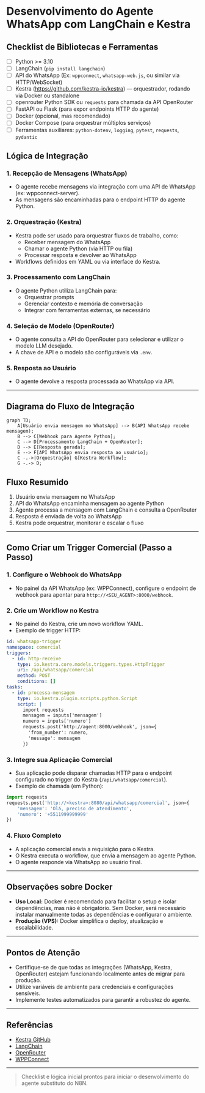 # Desenvolvimento do Agente WhatsApp com LangChain e Kestra

## Checklist de Bibliotecas e Ferramentas

- [ ] Python >= 3.10
- [ ] LangChain (`pip install langchain`)
- [ ] API do WhatsApp (Ex: `wppconnect`, `whatsapp-web.js`, ou similar via HTTP/WebSocket)
- [ ] Kestra (https://github.com/kestra-io/kestra) — orquestrador, rodando via Docker ou standalone
- [ ] openrouter Python SDK ou `requests` para chamada da API OpenRouter
- [ ] FastAPI ou Flask (para expor endpoints HTTP do agente)
- [ ] Docker (opcional, mas recomendado)
- [ ] Docker Compose (para orquestrar múltiplos serviços)
- [ ] Ferramentas auxiliares: `python-dotenv`, `logging`, `pytest`, `requests`, `pydantic`

## Lógica de Integração

### 1. Recepção de Mensagens (WhatsApp)
- O agente recebe mensagens via integração com uma API de WhatsApp (ex: wppconnect-server).
- As mensagens são encaminhadas para o endpoint HTTP do agente Python.

### 2. Orquestração (Kestra)
- Kestra pode ser usado para orquestrar fluxos de trabalho, como:
  - Receber mensagem do WhatsApp
  - Chamar o agente Python (via HTTP ou fila)
  - Processar resposta e devolver ao WhatsApp
- Workflows definidos em YAML ou via interface do Kestra.

### 3. Processamento com LangChain
- O agente Python utiliza LangChain para:
  - Orquestrar prompts
  - Gerenciar contexto e memória de conversação
  - Integrar com ferramentas externas, se necessário

### 4. Seleção de Modelo (OpenRouter)
- O agente consulta a API do OpenRouter para selecionar e utilizar o modelo LLM desejado.
- A chave de API e o modelo são configuráveis via `.env`.

### 5. Resposta ao Usuário
- O agente devolve a resposta processada ao WhatsApp via API.

---

## Diagrama do Fluxo de Integração

```mermaid
graph TD;
    A[Usuário envia mensagem no WhatsApp] --> B(API WhatsApp recebe mensagem);
    B --> C[Webhook para Agente Python];
    C --> D[Processamento LangChain + OpenRouter];
    D --> E[Resposta gerada];
    E --> F[API WhatsApp envia resposta ao usuário];
    C -.->|Orquestração| G[Kestra Workflow];
    G -.-> D;
```

## Fluxo Resumido

1. Usuário envia mensagem no WhatsApp
2. API do WhatsApp encaminha mensagem ao agente Python
3. Agente processa a mensagem com LangChain e consulta a OpenRouter
4. Resposta é enviada de volta ao WhatsApp
5. Kestra pode orquestrar, monitorar e escalar o fluxo

---

## Como Criar um Trigger Comercial (Passo a Passo)

### 1. Configure o Webhook do WhatsApp
- No painel da API WhatsApp (ex: WPPConnect), configure o endpoint de webhook para apontar para `http://<SEU_AGENT>:8000/webhook`.

### 2. Crie um Workflow no Kestra
- No painel do Kestra, crie um novo workflow YAML.
- Exemplo de trigger HTTP:

```yaml
id: whatsapp-trigger
namespace: comercial
triggers:
  - id: http-receive
    type: io.kestra.core.models.triggers.types.HttpTrigger
    uri: /api/whatsapp/comercial
    method: POST
    conditions: []
tasks:
  - id: processa-mensagem
    type: io.kestra.plugin.scripts.python.Script
    script: |
      import requests
      mensagem = inputs['mensagem']
      numero = inputs['numero']
      requests.post('http://agent:8000/webhook', json={
        'from_number': numero,
        'message': mensagem
      })
```

### 3. Integre sua Aplicação Comercial
- Sua aplicação pode disparar chamadas HTTP para o endpoint configurado no trigger do Kestra (`/api/whatsapp/comercial`).
- Exemplo de chamada (em Python):

```python
import requests
requests.post('http://<kestra>:8080/api/whatsapp/comercial', json={
    'mensagem': 'Olá, preciso de atendimento',
    'numero': '+5511999999999'
})
```

### 4. Fluxo Completo
- A aplicação comercial envia a requisição para o Kestra.
- O Kestra executa o workflow, que envia a mensagem ao agente Python.
- O agente responde via WhatsApp ao usuário final.

---

## Observações sobre Docker
- **Uso Local:** Docker é recomendado para facilitar o setup e isolar dependências, mas não é obrigatório. Sem Docker, será necessário instalar manualmente todas as dependências e configurar o ambiente.
- **Produção (VPS):** Docker simplifica o deploy, atualização e escalabilidade.

---

## Pontos de Atenção
- Certifique-se de que todas as integrações (WhatsApp, Kestra, OpenRouter) estejam funcionando localmente antes de migrar para produção.
- Utilize variáveis de ambiente para credenciais e configurações sensíveis.
- Implemente testes automatizados para garantir a robustez do agente.

---

## Referências
- [Kestra GitHub](https://github.com/kestra-io/kestra)
- [LangChain](https://python.langchain.com/)
- [OpenRouter](https://openrouter.ai/)
- [WPPConnect](https://github.com/wppconnect-team/wppconnect-server)

---

> Checklist e lógica inicial prontos para iniciar o desenvolvimento do agente substituto do N8N.
